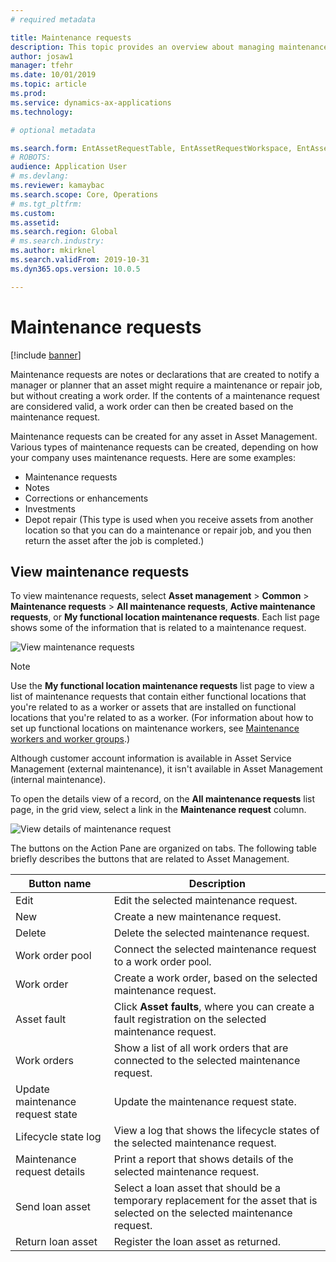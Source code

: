 ```yaml
---
# required metadata

title: Maintenance requests
description: This topic provides an overview about managing maintenance requests in Asset Management
author: josaw1
manager: tfehr
ms.date: 10/01/2019
ms.topic: article
ms.prod: 
ms.service: dynamics-ax-applications
ms.technology: 

# optional metadata

ms.search.form: EntAssetRequestTable, EntAssetRequestWorkspace, EntAssetRequestActivePart, EntAssetRequestWorkOrderActive, EntAssetRequestType, EntAssetRequestTableCreateWO, EntAssetRequestTableLookup, EntAssetRequestTableActivePart 
# ROBOTS: 
audience: Application User
# ms.devlang: 
ms.reviewer: kamaybac
ms.search.scope: Core, Operations
# ms.tgt_pltfrm: 
ms.custom: 
ms.assetid: 
ms.search.region: Global
# ms.search.industry: 
ms.author: mkirknel
ms.search.validFrom: 2019-10-31
ms.dyn365.ops.version: 10.0.5

---
```


# Maintenance requests

[!include [banner](../../includes/banner.md)]

 

Maintenance requests are notes or declarations that are created to notify a manager or planner that an asset might require a maintenance or repair job, but without creating a work order. If the contents of a maintenance request are considered valid, a work order can then be created based on the maintenance request.

Maintenance requests can be created for any asset in Asset Management. Various types of maintenance requests can be created, depending on how your company uses maintenance requests. Here are some examples:

- Maintenance requests
- Notes
- Corrections or enhancements
- Investments
- Depot repair (This type is used when you receive assets from another location so that you can do a maintenance or repair job, and you then return the asset after the job is completed.)

## View maintenance requests

To view maintenance requests, select **Asset management** \> **Common** \> **Maintenance requests** \> **All maintenance requests**, **Active maintenance requests**, or **My functional location maintenance requests**. Each list page shows some of the information that is related to a maintenance request.

![View maintenance requests](media/01-manage-maintenance-requests.png)

> [!NOTE]
> Use the **My functional location maintenance requests** list page to view a list of maintenance requests that contain either functional locations that you're related to as a worker or assets that are installed on functional locations that you're related to as a worker. (For information about how to set up functional locations on maintenance workers, see [Maintenance workers and worker groups](../setup-for-objects/workers-and-worker-groups.md).)
> 
> Although customer account information is available in Asset Service Management (external maintenance), it isn't available in Asset Management (internal maintenance).

To open the details view of a record, on the **All maintenance requests** list page, in the grid view, select a link in the **Maintenance request** column.

![View details of maintenance request](media/02-manage-maintenance-requests.png)

The buttons on the Action Pane are organized on tabs. The following table briefly describes the buttons that are related to Asset Management.

| Button name                      | Description |
|----------------------------------|-------------|
| Edit                             | Edit the selected maintenance request. |
| New                              | Create a new maintenance request. |
| Delete                           | Delete the selected maintenance request. |
| Work order pool                  | Connect the selected maintenance request to a work order pool. |
| Work order                       | Create a work order, based on the selected maintenance request. |
| Asset fault                      | Click **Asset faults**, where you can create a fault registration on the selected maintenance request. |
| Work orders                      | Show a list of all work orders that are connected to the selected maintenance request. |
| Update maintenance request state | Update the maintenance request state. |
| Lifecycle state log              | View a log that shows the lifecycle states of the selected maintenance request. |
| Maintenance request details      | Print a report that shows details of the selected maintenance request. |
| Send loan asset                  | Select a loan asset that should be a temporary replacement for the asset that is selected on the selected maintenance request. |
| Return loan asset                | Register the loan asset as returned. |

